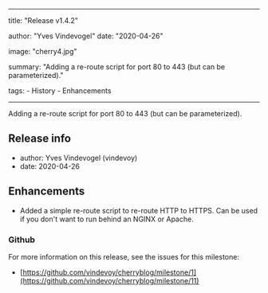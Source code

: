 ---

title: "Release v1.4.2"

author: "Yves Vindevogel"
date: "2020-04-26"

image: "cherry4.jpg"

summary: "Adding a re-route script for port 80 to 443 (but can be parameterized)."

tags:
    - History
    - Enhancements

----------

Adding a re-route script for port 80 to 443 (but can be parameterized).


## Release info

- author: Yves Vindevogel (vindevoy)
- date: 2020-04-26

## Enhancements

- Added a simple re-route script to re-route HTTP to HTTPS. Can be used if you don't want to run behind an NGINX or Apache.

### Github 

For more information on this release, see the issues for this milestone:

- [https://github.com/vindevoy/cherryblog/milestone/1](https://github.com/vindevoy/cherryblog/milestone/11)